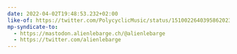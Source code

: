 ```yaml
---
date: 2022-04-02T19:48:53.232+02:00
like-of: https://twitter.com/PolycyclicMusic/status/1510022640395862023
mp-syndicate-to:
  - https://mastodon.alienlebarge.ch/@alienlebarge
  - https://twitter.com/alienlebarge
---
```

